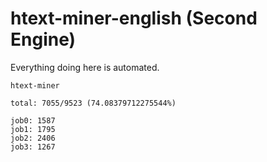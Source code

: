 # htext-miner-english (Second Engine)

Everything doing here is automated.

```
htext-miner

total: 7055/9523 (74.08379712275544%)

job0: 1587
job1: 1795
job2: 2406
job3: 1267
```